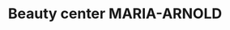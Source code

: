 ---
title: "Beauty center MARIA-ARNOLD"
url: /paderborn/beauty-center-maria-arnold/
shop: Kosmetik
---